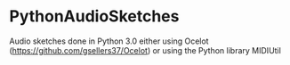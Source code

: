 # PythonAudioSketches
Audio sketches done in Python 3.0 either using Ocelot (https://github.com/gsellers37/Ocelot) or using the Python library MIDIUtil 
